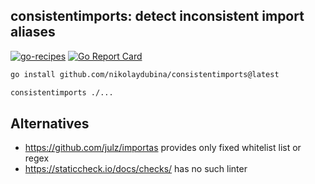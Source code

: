 ## consistentimports: detect inconsistent import aliases

[![go-recipes](https://raw.githubusercontent.com/nikolaydubina/go-recipes/main/badge.svg?raw=true)](https://github.com/nikolaydubina/go-recipes)
[![Go Report Card](https://goreportcard.com/badge/github.com/nikolaydubina/consistentimports)](https://goreportcard.com/report/github.com/nikolaydubina/consistentimports)

```bash
go install github.com/nikolaydubina/consistentimports@latest
```

```bash
consistentimports ./...
```

## Alternatives

* https://github.com/julz/importas provides only fixed whitelist list or regex 
* https://staticcheck.io/docs/checks/ has no such linter
